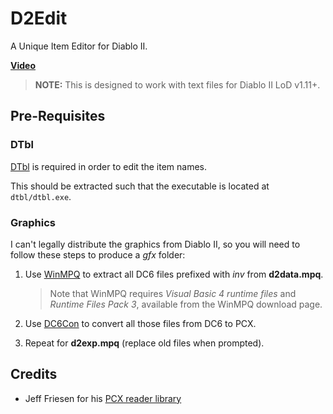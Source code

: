 # D2Edit

A Unique Item Editor for Diablo II.

**[Video](https://www.youtube.com/watch?v=TLLkM-mlXDY)**

> **NOTE:** This is designed to work with text files for Diablo II LoD v1.11+.

## Pre-Requisites

### DTbl

[DTbl](https://d2mods.info/forum/viewtopic.php?t=47573) is required in order to edit the item names.

This should be extracted such that the executable is located at `dtbl/dtbl.exe`.

### Graphics

I can't legally distribute the graphics from Diablo II, so you will need to follow these steps to produce a *gfx* folder:

1) Use [WinMPQ](http://sfsrealm.hopto.org/downloads/WinMPQ.html) to extract all DC6 files prefixed with *inv* from **d2data.mpq**.

    > Note that WinMPQ requires *Visual Basic 4 runtime files* and *Runtime Files Pack 3*, available from the WinMPQ download page.

1) Use [DC6Con](https://d2mods.info/forum/downloadsystemcat?id=14) to convert all those files from DC6 to PCX.

1) Repeat for **d2exp.mpq** (replace old files when prompted).

## Credits

 - Jeff Friesen for his [PCX reader library](https://www.informit.com/articles/article.aspx?p=684049&seqNum=2)
